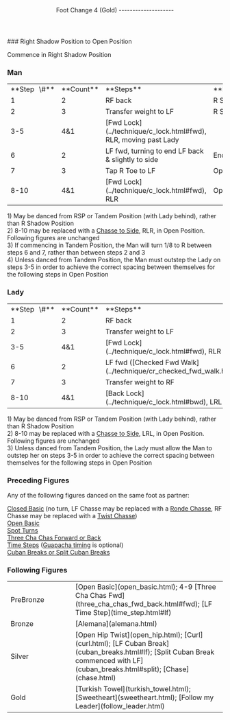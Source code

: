 <header>Foot Change 4 (Gold)
--------------------

 </header>### Right Shadow Position to Open Position

Commence in Right Shadow Position

### Man

 <table class="style1"> <tbody><tr> <td style="width:10%">**Step<span style="color:white">\_</span>\#**</td> <td style="width:10%">**Count**</td> <td style="width:30%">**Steps**</td> <td style="width:20%">**Position**</td> <td style="width:30%">**Turn**</td> </tr> <tr> <td>1</td> <td>2</td> <td>RF back</td> <td>R Shadow</td> <td> </td> </tr> <tr> <td>2</td> <td>3</td> <td>Transfer weight to LF</td> <td>R Shadow</td> <td> </td> </tr> <tr> <td>3-5</td> <td>4&amp;1</td> <td> [Fwd Lock](../technique/c_lock.html#fwd), RLR, moving past Lady </td> <td> </td> <td>1/8 to R between 2-3</td> </tr> <tr> <td>6</td> <td>2</td> <td>LF fwd, turning to end LF back &amp; slightly to side</td> <td>End in Open</td> <td> 3/8 to R ([Fwd Walk Turning](../technique/cr_fwd_walk_turning.html)) </td> </tr> <tr> <td>7</td> <td>3</td> <td>Tap R Toe to LF</td> <td>Open</td> <td> </td> </tr> <tr> <td>8-10</td> <td>4&amp;1</td> <td> [Fwd Lock](../technique/c_lock.html#fwd), RLR </td> <td>Open</td> <td> </td> </tr> </tbody></table>

1\) May be danced from RSP or Tandem Position (with Lady behind), rather than R Shadow Position  
 2) 8-10 may be replaced with a [Chasse to Side](../technique/c_side_chasse.html), RLR, in Open Position. Following figures are unchanged  
 3) If commencing in Tandem Position, the Man will turn 1/8 to R between steps 6 and 7, rather than between steps 2 and 3  
 4) Unless danced from Tandem Position, the Man must outstep the Lady on steps 3-5 in order to achieve the correct spacing between themselves for the following steps in Open Position

### Lady

 <table class="style1"> <tbody><tr> <td style="width:10%">**Step<span style="color:white">\_</span>\#**</td> <td style="width:10%">**Count**</td> <td style="width:30%">**Steps**</td> <td style="width:20%">**Position**</td> <td style="width:30%">**Turn**</td> </tr> <tr> <td>1</td> <td>2</td> <td>RF back</td> <td>R Shadow</td> <td> </td> </tr> <tr> <td>2</td> <td>3</td> <td>Transfer weight to LF</td> <td>R Shadow</td> <td> </td> </tr> <tr> <td>3-5</td> <td>4&amp;1</td> <td> [Fwd Lock](../technique/c_lock.html#fwd), RLR </td> <td> </td> <td> </td> </tr> <tr> <td>6</td> <td>2</td> <td> LF fwd ([Checked Fwd Walk](../technique/cr_checked_fwd_walk.html)) </td> <td>End in Open</td> <td> </td> </tr> <tr> <td>7</td> <td>3</td> <td>Transfer weight to RF</td> <td>Open</td> <td> </td> </tr> <tr> <td>8-10</td> <td>4&amp;1</td> <td> [Back Lock](../technique/c_lock.html#bwd), LRL </td> <td>Open</td> <td> </td> </tr> </tbody></table>

1\) May be danced from RSP or Tandem Position (with Lady behind), rather than R Shadow Position  
 2) 8-10 may be replaced with a [Chasse to Side](../technique/c_side_chasse.html), LRL, in Open Position. Following figures are unchanged  
 3) Unless danced from Tandem Position, the Lady must allow the Man to outstep her on steps 3-5 in order to achieve the correct spacing between themselves for the following steps in Open Position

### Preceding Figures

Any of the following figures danced on the same foot as partner:  
   
 [Closed Basic](closed_basic.html#closedbasic) (no turn, LF Chasse may be replaced with a [Ronde Chasse](../technique/c_ronde_chasse.html), RF Chasse may be replaced with a [Twist Chasse](../technique/c_twist_chasse.html))  
 [Open Basic](#openbasic)  
 [Spot Turns](spot_turn.html)  
 [Three Cha Chas Forward or Back](three_cha_chas_fwd_back.html)  
 [Time Steps](time_step.html) ([Guapacha timing](../technique/c_guapacha.html) is optional)  
 [Cuban Breaks or Split Cuban Breaks](cuban_breaks.html)

### Following Figures

 <table> <tbody><tr> <td style="width:30%">PreBronze</td> <td> [Open Basic](open_basic.html); 4-9 [Three Cha Chas Fwd](three_cha_chas_fwd_back.html#fwd); [LF Time Step](time_step.html#lf) </td> </tr> <tr> <td>Bronze</td> <td> [Alemana](alemana.html) </td> </tr> <tr> <td>Silver</td> <td> [Open Hip Twist](open_hip.html); [Curl](curl.html); [LF Cuban Break](cuban_breaks.html#lf); [Split Cuban Break commenced with LF](cuban_breaks.html#split); [Chase](chase.html) </td> </tr> <tr> <td>Gold</td> <td> [Turkish Towel](turkish_towel.html); [Sweetheart](sweetheart.html); [Follow my Leader](follow_leader.html) </td> </tr> </tbody></table>